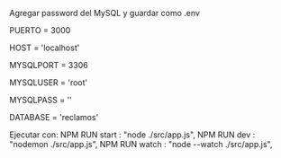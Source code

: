 Agregar password del MySQL y guardar como .env

PUERTO = 3000

HOST = 'localhost'

MYSQLPORT = 3306

MYSQLUSER = 'root'

MYSQLPASS = ''

DATABASE = 'reclamos'

Ejecutar con:
    NPM RUN start : "node ./src/app.js",
    NPM RUN dev   : "nodemon ./src/app.js",
    NPM RUN watch : "node --watch ./src/app.js",
